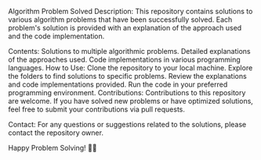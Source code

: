 Algorithm Problem Solved
Description:
This repository contains solutions to various algorithm problems that have been successfully solved. Each problem's solution is provided with an explanation of the approach used and the code implementation.

Contents:
Solutions to multiple algorithmic problems.
Detailed explanations of the approaches used.
Code implementations in various programming languages.
How to Use:
Clone the repository to your local machine.
Explore the folders to find solutions to specific problems.
Review the explanations and code implementations provided.
Run the code in your preferred programming environment.
Contributions:
Contributions to this repository are welcome. If you have solved new problems or have optimized solutions, feel free to submit your contributions via pull requests.

Contact:
For any questions or suggestions related to the solutions, please contact the repository owner.

Happy Problem Solving! 🧠🚀
